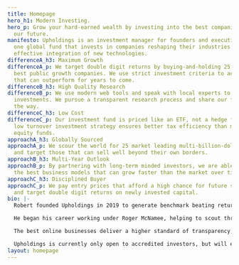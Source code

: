 ```yaml
---
title: Homepage
hero_h1: Modern Investing.
hero_p: Grow your hard-earned wealth by investing into the best companies building
  our future.
manifesto: Upholdings is an investment manager for founders and executives. We operate
  one global fund that invests in companies reshaping their industries through the
  effective integration of new technologies.
differenceA_h3: Maximum Growth
differenceA_p: We target double digit returns by buying-and-holding 25 of the world’s
  best public growth companies. We use strict investment criteria to acquire stocks
  that can outperform for years to come.
differenceB_h3: High Quality Research
differenceB_p: We use modern web tools and speak with local experts to evaluate target
  investments. We pursue a transparent research process and share our findings along
  the way.
differenceC_h3: Low Cost
differenceC_p: Our investment fund is priced like an ETF, not a hedge fund. And our
  low turnover investment strategy ensures better tax efficiency than most traditional
  equity funds.
approachA_h3: Globally Sourced
approachA_p: We scour the world for 25 market leading multi-billion-dollar companies,
  and target those that can sell well beyond their own borders.
approachB_h3: Multi-Year Outlook
approachB_p: By partnering with long-term minded investors, we are able to select
  the best business models that can grow faster than the market over time.
approachC_h3: Disciplined Buyer
approachC_p: We pay entry prices that afford a high chance for future share appreciation,
  and target double digit returns on newly invested capital.
bio: |-
  Robert founded Upholdings in 2019 to generate benchmark beating returns for the next generation of investors.

  He began his career working under Roger McNamee, helping to scout through new opportunities created by the early rise of the internet. He then joined Everlane to help grow an online-first retailer into an internationally recognized brand.

  The best online businesses deliver a higher standard of transparency, quality, and price. Upholdings was borne out of the opportunity to do exactly that with investing.

  Upholdings is currently only open to accredited investors, but will eventually be widely accessible via a tax- and fee-efficient ETF.
layout: homepage
---
```


